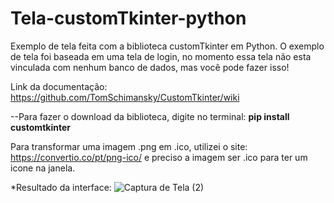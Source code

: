 # Tela-customTkinter-python
Exemplo de tela feita com a biblioteca customTkinter em Python. O exemplo de tela foi baseada em uma tela de login, no momento essa tela não esta vinculada com nenhum banco de dados, mas você pode fazer isso!

Link da documentação: https://github.com/TomSchimansky/CustomTkinter/wiki

--Para fazer o download da biblioteca, digite no terminal:
**pip install customtkinter**

Para transformar uma imagem .png em .ico, utilizei o site: https://convertio.co/pt/png-ico/ e preciso a imagem ser .ico para ter um icone na janela.

*Resultado da interface:
![Captura de Tela (2)](https://user-images.githubusercontent.com/125741218/220095178-dad5dca8-6395-47f5-bb9e-282ed27b4cd6.png)
